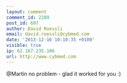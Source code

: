 ```yaml
---
layout: comment
comment_id: 2289
post_id: 697
author: David Roessli
email: david.roessli@cybmed.com
date: '2013-12-16 10:10:35 +0100'
visible: true
ip: 62.167.235.106
url: http://www.cybmed.com
---
```

@Martin no problem - glad it worked for you :)
